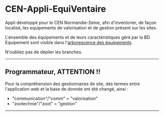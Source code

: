 # CEN-Appli-EquiVentaire
Appli développé pour le CEN Normandie-Seine, afin d'inventorier, de façon localisé, les equipements de valorisation et de gestion présent sur les sites.

L'ensemble des équipements et de leurs caractéristiques géré par la BD Equipement sont visible dans l'[arborescence des équipements](https://framindmap.org/c/maps/488557/public)

N'oubliez pas de déplier les branches.

------------------------------------------------------------
## Programmateur, ATTENTION ‼

Pour la compréhension des gestionnaires de site, des termes entre l'application web et la base de donnée ont été changé, ainsi :

* "communication"/"comm" = "valorisation"
* "zootechnie"/"zoot" = "gestion"
------------------------------------------------------------

